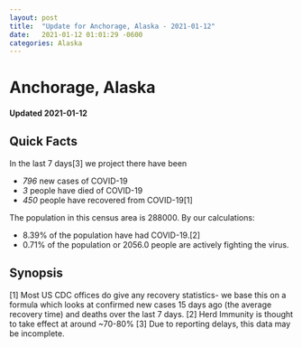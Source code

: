 ```yaml
---
layout: post
title:  "Update for Anchorage, Alaska - 2021-01-12"
date:   2021-01-12 01:01:29 -0600
categories: Alaska
---
```


# Anchorage, Alaska
#### Updated 2021-01-12

## Quick Facts

In the last 7 days[3] we project there have been
- *796* new cases of COVID-19
- *3* people have died of COVID-19
- *450* people have recovered from COVID-19[1]

The population in this census area is 288000. By our calculations:
- 8.39% of the population have had COVID-19.[2]
- 0.71% of the population or 2056.0 people are actively fighting the virus.

## Synopsis




[1] Most US CDC offices do give any recovery statistics- we base this on a formula which looks at confirmed new cases
15 days ago (the average recovery time) and deaths over the last 7 days.
[2] Herd Immunity is thought to take effect at around ~70-80%
[3] Due to reporting delays, this data may be incomplete. 
    